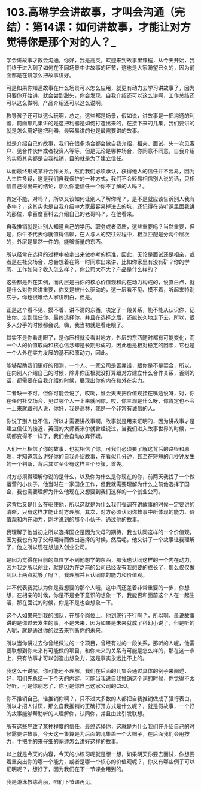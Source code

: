 # 103.高琳学会讲故事，才叫会沟通（完结）：第14课：如何讲故事，才能让对方觉得你是那个对的人？_

学会讲故事才教会沟通，你好，我是高灵，欢迎来到故事里课程，从今天开始，我们终于进入到了如何在不同场景中讲故事的环节，这也是大家盼望已久的，因为前面都是在讲怎么把故事讲好。

可是如果你知道故事在什么场景可以怎么应用，就更有动力去学习讲故事了，因为只要你开始讲，就会尝到甜头，你会发现，自我介绍还可以这么讲啊，工作总结还可以这么做啊，产品介绍还可以这么说啊。

教导孩子还可以这么玩啊，总之，这些都是场景，假如说，讲故事是一把沟通的利器，前面那几集讲的是这把利器是如何打造出来的，在接下来的几集，我们要讲的就是怎么用好这把利器，最容易讲的也是最需要讲的故事。

就是介绍自己的故事，我们在很多场合都会做自我介绍，相亲、面试、头一次见客户、见合作伙伴或者投资人等等，但是无论是哪种场合，你同意不同意，自我介绍的实质其实都是自我推销，目的就是为了建立信任。

从而最终形成某种合作关系，然而我们必须承认，获得他人的信任并不容易，因为人生性多疑，这是我们自我保护的一种方式，我们不会轻易相信别人说的话，只相信自己得出来的结论，那么你能信任一个你不了解的人吗？。

肯定不能，对吗？，所以又该如何让别人了解你呢？，是不是就应该告诉别人我有多牛？，这其实也是自我介绍中大家最容易掉进去的坑，还记得在诗听课里面我讲的那位，拿百度百科去介绍自己的老哥吗？，在他看来。

自我推销就是让别人知道自己的学历、职务或者资质，这些重要吗？当然重要，但是，你牛不代表你就值得信赖，在人与人的交往过程中，相互匹配是分两个层次的，外层是显然一件的，能够衡量的东西。

所以经常在选择的过程中被拿出来做参考的标准，因此，无论是面试还是相亲，或者是在社交场合，总会想着在第一时间拿出来讲，比如你家里有没有矿？你的学历、工作如何？收入怎么样？，你公司大不大？产品是什么样的？

这些都是外在实例，而内层是由你的核心价值观和内在动力构成的，说直白点，就是什么对你来讲重要，你又是被什么驱动的，这一层看不见、摸不着，听起来特别玄乎，你也很难给人家讲明白，但是。

正是这个看不见、摸不着、讲不清的东西，决定了一段关系，能不能从认识你、记住你、走到信任你、最终选择你，并且在选择之后，还能长久地走下去，所以，很多人分手的时候都会说，嗨，我当初就是看走眼了。

其实不是你看走眼了，是你压根就没看对地方，外层的东西随时都有可能变化，而一个人的价值取向和核心信念却是长期形成的，因此也是相对稳定的因素，它也是一个人外在实力发展的基石和原动力，因此。

能够帮助我们更好的预测，一个人、一家公司是否靠谱，跟你是不是契合，所以，在向别人介绍自己的时候，除非你压根就没打算跟对方建立什么合作关系，否则的话，都需要在自我介绍的时候，展现出你的内在和外在实力。

二者缺一不可，但你可能会说了，哎呦，谁会天天把价值观挂在嘴边说呀，对，你在任何社交场合，见过哪个人一上来就问你，哎，你三观是什么呀，你肯定也不会一上来就跟别人说，你好，我是高林，我是一个非常有诚信的人。

你说了别人也不信，所以才需要讲故事啊，故事就是用来证明的，因为讲故事才是建立信任的接近，英国的大师赛米尔就曾经说过，当我们进入故事世界的时候，一切都变得不一样了，我们会自动放弃怀疑。

人们一旦相信了你的故事，也就相信了你，可我们必须要了解这背后的路径和原理，才知道怎么讲好你的自我介绍故事，在看似几分钟，甚至在短短的几秒钟发生的一个判断，背后其实至少有这样三个步骤，首先。

对方必须得理解你说的是什么，以及你为什么是你现在的你，前两天我找了一个做运营的小伙子，他当时在一家国企工作，但我就需要理解为什么之前他选择了国企，我也需要理解为什么他现在又想要到我们这样的一个创业公司。

这背后又是什么在驱使他，所以这就是为什么我们强调在讲故事的时候一定要讲的清晰，只有这样才能让对方理解，其次，对方必须认同你故事中所体现的能力、价值观和内在动力，刚才说到的那个小伙子，通过他的故事。

我理解了他当初之所以选择国企是因为父母的期待，我也认同这样的一个价值观，因为我也有为了父母期待而做出选择的时候，然后呢，他又讲了一个故事让我理解了，他之所以现在想加入创业公司。

是因为觉得在目前的单位学不到他想学的东西，那我也认同这样的一个内在动力，因为我之所以创业，就是因为在之前的公司已经没有我想要的成长了，那么仅仅做到以上两点就够了吗？，我理解并且认同你的能力和价值观。

并不代表我就认为你是我想要的那个人哦，这中间还差着非常重要的一步，你想想，在相亲的时候，你是不是会下意识的想象一下，我能否和面前这个人在一起生活，那在面试的时候，你是不是也会想象一下。

这个人如果来到我的团队，在那个岗位上，他到底行不行啊？，所以啊，虽说故事讲的是你过去发生的事，不是未来，因为如果是未来就成了科幻小说了，但是听的人呢，就是通过你的过去来判断你的未来。

所以当你讲过去你曾经做过的一个项目，曾经有过的一段关系，那听的人呢，他需要联想到你未来有可能做的项目，和你未来的关系有可能是怎么样的，那在这一点上，只有故事才可以创造出想象力，这是事实永远比不上的。

我这么干说呢，你可能还不理解，我们在后面的几集会通过具体的例子来阐述，好，咱们先总结一下今天的内容，可能当我说自我推销这个词的时候，你觉得不太好听，可是你别忘了，你可是你自己这家公司的CEO。

你不推销自己，谁推销你啊？，只不过大多数的人都把自我推销做成了强行表白，所以才招人讨厌，那么自我推销的正确打开方式是什么呢？，就是假故事，一个好的故事能够帮助听的人理解你，认同你，并且由此引发联想。

所有这些导致了某种程度的信任，最终选择你，这就是为什么我们在介绍自己的时候需要讲故事，今天这一集算是为后面的几集盖一个大帽子，在后面我们会用按力，手把手的来仔细的阐述怎么讲好这样的故事。

以上就是今天的内容，今天的小练习呢就是想一想，如果明天你要去面试，你想要着重突出你的哪一个能力，或者是哪一个核心的价值观呢？，你又有哪些例子可以证明呢？，想好了，因为我们在下一节课会用到的。

我是游泳教练高丽，咱们下节课再见。